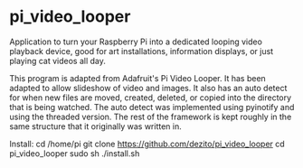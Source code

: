 # pi_video_looper
Application to turn your Raspberry Pi into a dedicated looping video playback device, good for art installations, information displays, or just playing cat videos all day.

This program is adapted from Adafruit's Pi Video Looper. It has been adapted to allow slideshow of video and images. It also has an auto detect for when new files are moved, created, deleted, or copied into the directory that is being watched. The auto detect was implemented using pyinotify and using the threaded version. The rest of the framework is kept roughly in the same structure that it originally was written in.

Install:
cd /home/pi
git clone https://github.com/dezito/pi_video_looper
cd pi_video_looper
sudo sh ./install.sh